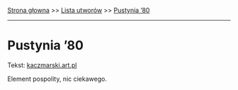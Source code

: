 [Strona głowna](../index.md) >> [Lista utworów](../list.md) >> [Pustynia ’80](502.md)

---

# Pustynia ’80

Tekst: [kaczmarski.art.pl](https://www.kaczmarski.art.pl/tworczosc/wiersze/pustynia-80/)

Element pospolity, nic ciekawego.